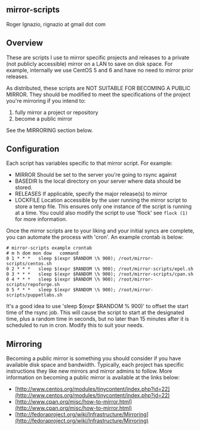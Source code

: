 mirror-scripts
--------------
Roger Ignazio, rignazio at gmail dot com

Overview
--------
These are scripts I use to mirror specific projects and releases to a private
(not publicly accessible) mirror on a LAN to save on disk space. For example,
internally we use CentOS 5 and 6 and have no need to mirror prior releases.

As distributed, these scripts are NOT SUITABLE FOR BECOMING A PUBLIC MIRROR.
They should be modified to meet the specifications of the project you're
mirroring if you intend to:
1. fully mirror a project or repository
2. become a public mirror

See the MIRRORING section below.


Configuration
-------------
Each script has variables specific to that mirror script. For example:

*   MIRROR    Should be set to the server you're going to rsync against
*   BASEDIR   Is the local directory on your server where data should be stored.
*   RELEASES  If applicable, specify the major release(s) to mirror
*   LOCKFILE  Location accessible by the user running the mirror script to store
              a temp file. This ensures only one instance of the script is
              running at a time. You could also modify the script to use 'flock'
              see `flock (1)` for more information.
            
Once the mirror scripts are to your liking and your initial syncs are complete,
you can automate the process with 'cron'. An example crontab is below:

    # mirror-scripts example crontab
    # m h dom mon dow   command
    0 1 * * *   sleep $(expr $RANDOM \% 900); /root/mirror-scripts/centos.sh
    0 2 * * *   sleep $(expr $RANDOM \% 900); /root/mirror-scripts/epel.sh
    0 3 * * *   sleep $(expr $RANDOM \% 900); /root/mirror-scripts/cpan.sh
    0 4 * * *   sleep $(expr $RANDOM \% 900); /root/mirror-scripts/repoforge.sh
    0 5 * * *   sleep $(expr $RANDOM \% 900); /root/mirror-scripts/puppetlabs.sh

It's a good idea to use 'sleep $(expr $RANDOM \% 900)' to offset the start time
of the rsync job. This will cause the script to start at the designated time,
plus a random time in seconds, but no later than 15 minutes after it is
scheduled to run in cron. Modify this to suit your needs.


Mirroring
---------
Becoming a public mirror is something you should consider if you have available
disk space and bandwidth. Typically, each project has specific instructions
they like new mirrors and mirror admins to follow. More information on becoming
a public mirror is available at the links below:

*   [http://www.centos.org/modules/tinycontent/index.php?id=22](http://www.centos.org/modules/tinycontent/index.php?id=22)
*   [http://www.cpan.org/misc/how-to-mirror.html](http://www.cpan.org/misc/how-to-mirror.html)
*   [http://fedoraproject.org/wiki/Infrastructure/Mirroring](http://fedoraproject.org/wiki/Infrastructure/Mirroring)
